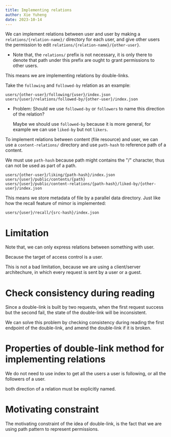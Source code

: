 ```yaml
---
title: Implementing relations
author: Xie Yuheng
date: 2023-10-14
---
```


We can implement relations between user and user
by making a `relations/{relation-name}/` directory for each user,
and give other users the permission
to edit `relations/{relation-name}/{other-user}`.

- Note that, the `relations/` prefix is not necessary,
  it is only there to denote that path under this prefix
  are ought to grant permissions to other users.

This means we are implementing relations by double-links.

Take the `following` and `followed-by` relation as an example:

```
users/{other-user}/following/{user}/index.json
users/{user}/relations/followed-by/{other-user}/index.json
```

- Problem: Should we use `followed-by` or `followers`
  to name this direction of the relation?

  Maybe we should use `followed-by` because it is more general,
  for example we can use `liked-by` but not `likers`.

To implement relations between content (file resource) and user,
we can use a `content-relations/` directory
and use `path-hash` to reference path of a content.

We must use `path-hash` because
path might contains the "/" character,
thus can not be used as part of a path.

```
users/{other-user}/liking/{path-hash}/index.json
users/{user}/public/contents/{path}
users/{user}/public/content-relations/{path-hash}/liked-by/{other-user}/index.json
```

This means we store metadata of file by a parallel data directory.
Just like how the recall feature of mimor is implemented:

```
users/{user}/recall/{src-hash}/index.json
```

# Limitation

Note that, we can only express relations between something with user.

Because the target of access control is a user.

This is not a bad limitation,
because we are using a client/server architechure,
in which every request is sent by a user or a guest.

# Check consistency during reading

Since a double-link is built by two requests,
when the first request success but the second fail,
the state of the double-link will be inconsistent.

We can solve this problem by checking consistency
during reading the first endpoint of the double-link,
and amend the double-link if it is broken.

# Properties of double-link method for implementing relations

We do not need to use index to get all the users a user is following,
or all the followers of a user.

both direction of a relation must be explicitly named.

# Motivating constraint

The motivating constraint of the idea of double-link,
is the fact that we are using path pattern to represent permissions.
